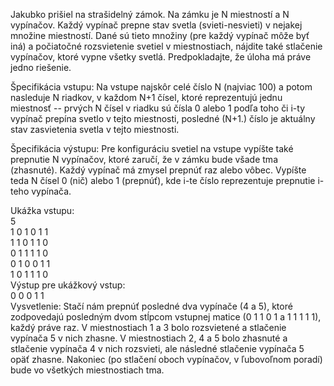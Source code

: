 <p>Jakubko prišiel na strašidelný zámok. Na zámku je N miestností a N vypínačov. Každý vypínač prepne stav svetla (svieti-nesvieti) v nejakej množine miestností. Dané sú tieto množiny (pre každý vypínač môže byť iná) a počiatočné rozsvietenie svetiel v miestnostiach, nájdite také stlačenie vypínačov, ktoré vypne všetky svetlá. Predpokladajte, že úloha má práve jedno riešenie.<br>

Špecifikácia vstupu: Na vstupe najskôr celé číslo N (najviac 100) a potom nasleduje N riadkov, v každom N+1 čísel, ktoré reprezentujú jednu miestnosť -- prvých N čísel v riadku sú čísla 0 alebo 1 podľa toho či i-ty vypínač prepína svetlo v tejto miestnosti, posledné (N+1.) číslo je aktuálny stav zasvietenia svetla v tejto miestnosti.<br>

Špecifikácia výstupu: Pre konfiguráciu svetiel na vstupe vypíšte také prepnutie N vypínačov, ktoré zaručí, že v zámku bude všade tma (zhasnuté). Každý vypínač má zmysel prepnúť raz alebo vôbec. Vypíšte teda N čísel 0 (nič) alebo 1 (prepnúť), kde i-te číslo reprezentuje prepnutie i-teho vypínača.<br>

Ukážka vstupu: <br>
5 <br>
1 0 1 0 1  1 <br>
1 1 0 1 1  0 <br>
0 1 1 1 1  0 <br>
0 1 0 0 1  1 <br>
1 0 1 1 1  0 <br>
Výstup pre ukážkový vstup:<br>
0 0 0 1 1<br>
Vysvetlenie: Stačí nám prepnúť posledné dva vypínače (4 a 5), ktoré zodpovedajú posledným dvom stĺpcom vstupnej matice (0 1 1 0 1 a 1 1 1 1 1), každý práve raz. V miestnostiach 1 a 3 bolo rozsvietené a stlačenie vypínača 5 v nich zhasne. V miestnostiach 2, 4 a 5 bolo zhasnuté a stlačenie vypínača 4 v nich rozsvieti, ale následné stlačenie vypínača 5 opäť zhasne. Nakoniec (po stlačení oboch vypínačov, v ľubovoľnom poradí) bude vo všetkých miestnostiach tma.</p>
